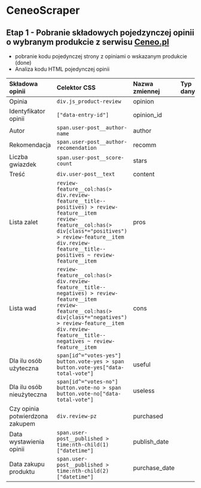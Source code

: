 # CeneoScraper
## Etap 1 - Pobranie składowych pojedzynczej opinii o wybranym produkcie z serwisu [Ceneo.pl](https://www.ceneo.pl/)
* pobranie kodu pojedynczej strony z opiniami o wskazanym produkcie (done)
*  Analiza kodu HTML pojedynczej opinii

|Składowa opinii|Celektor CSS|Nazwa zmiennej|Typ danych|
|:--------------|:-----------|:-------------|:---------|
|Opinia|`div.js_product-review`|opinion||
|Identyfikator opinii|`["data-entry-id"]`|opinion_id||
|Autor|`span.user-post__author-name`|author||
|Rekomendacja|`span.user-post__author-recomendation`|recomm||
|Liczba gwiazdek|`span.user-post__score-count`|stars||
|Treść|`div.user-post__text`|content||
|Lista zalet|`review-feature__col:has(> div.review-feature__title--positives) > review-feature__item` <br> `review-feature__col:has(> div[class*="positives") > review-feature__item` <br> `div.review-feature__title--positives ~ review-feature__item`|pros||
|Lista wad|`review-feature__col:has(> div.review-feature__title--negatives) > review-feature__item` <br> `review-feature__col:has(> div[class*="negatives") > review-feature__item` <br> `div.review-feature__title--negatives ~ review-feature__item`|cons||
|Dla ilu osób użyteczna|`span[id^="votes-yes"]` <br> `button.vote-yes > span` <br> `button.vote-yes["data-total-vote"]`|useful||
|Dla ilu osób nieużyteczna|`span[id^="votes-no"]` <br> `button.vote-no > span` <br> `button.vote-no["data-total-vote"]`|useless||
|Czy opinia potwierdzona zakupem|`div.review-pz`|purchased||
|Data wystawienia opinii|`span.user-post__published > time:nth-child(1)["datetime"]`|publish_date||
|Data zakupu produktu|`span.user-post__published > time:nth-child(2)["datetime"]`|purchase_date||
